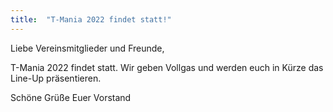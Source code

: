 ```yaml
---
title:  "T-Mania 2022 findet statt!"
---
```


Liebe Vereinsmitglieder und Freunde,

T-Mania 2022 findet statt. 
Wir geben Vollgas und werden euch in Kürze das Line-Up präsentieren.

Schöne Grüße
Euer Vorstand


